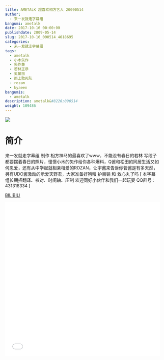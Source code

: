 ```yaml
---
title: AMETALK 超喜欢相方艺人 20090514
author: 
  - 来一发就走字幕组
bangumi: ametalk
date: 2017-10-16 00:00:00
publishdate: 2009-05-14
slug: 2017-10-16_090514_4618695
categories: 
  - 来一发就走字幕组
tags: 
  - ametalk
  - 小木矢作
  - 矢作兼
  - 若林正恭
  - 奥黛丽
  - 雨上敢死队
  - rozan
  - kyaeen
bangumis: 
  - ametalk
description: ametalk&#8226;090514
weight: 109486
---
```


![](https://i.imgur.com/QXpTE5J.jpg)

# 简介  
来一发就走字幕组 制作 相方神马的最喜欢了www，不能没有春日的若林 写段子都要摆着春日的照片，憧憬小木的矢作给你各种爆料，Q酱和松田的同居生活又如何恩爱，还有从中学起就相亲相爱的ROZAN，让宇酱来告诉你菅酱是有多天然，另有UDO酱激动的示爱天野君，大家准备好狗粮 护目镜 和 救心丸了吗 [ 本字幕组长期招翻译、校对、时间轴、压制 欢迎同好小伙伴和我们一起玩耍 QQ群号：431318334 ]

  [BILIBILI](https://www.bilibili.com/video/av4618695/)


<div class="vcontainer">  <iframe class='video' src="//www.bilibili.com/blackboard/player.html?aid=4618695" width="100%" height="500" frameborder="0" allowfullscreen="allowfullscreen"></iframe></div>

